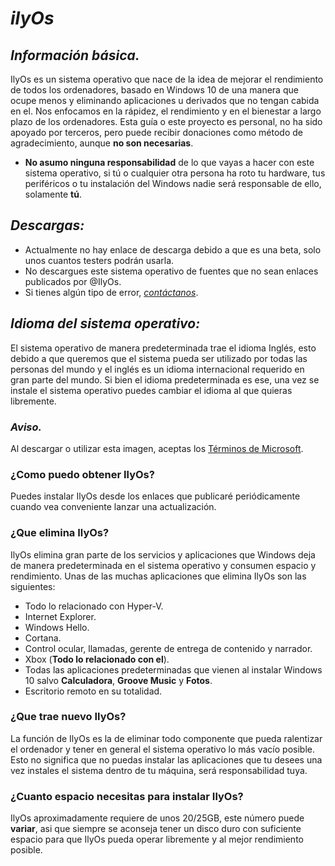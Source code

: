 # *ilyOs*
## *Información básica.*
IlyOs es un sistema operativo que nace de la idea de mejorar el rendimiento de todos los ordenadores, basado en Windows 10 de una manera que ocupe menos y eliminando aplicaciones u derivados que no tengan cabida en el. Nos enfocamos en la rápidez, el rendimiento y en el bienestar a largo plazo de los ordenadores.
Esta guía o este proyecto es personal, no ha sido apoyado por terceros, pero puede recibir donaciones como método de agradecimiento, aunque **no son necesarias**.
- **No asumo ninguna responsabilidad** de lo que vayas a hacer con este sistema operativo, si tú o cualquier otra persona ha roto tu hardware, tus periféricos o tu instalación del Windows nadie será responsable de ello, solamente **tú**.

## *Descargas:*
- Actualmente no hay enlace de descarga debido a que es una beta, solo unos cuantos testers podrán usarla.
- No descargues este sistema operativo de fuentes que no sean enlaces publicados por @IlyOs.
- Si tienes algún tipo de error, [*contáctanos*](https://twitter.com/7ilyOs).

## *Idioma del sistema operativo:*
El sistema operativo de manera predeterminada trae el idioma Inglés, esto debido a que queremos que el sistema pueda ser utilizado por todas las personas del mundo y el inglés es un idioma internacional requerido en gran parte del mundo. Si bien el idioma predeterminada es ese, una vez se instale el sistema operativo puedes cambiar el idioma al que quieras libremente.

### *Aviso.*
Al descargar o utilizar esta imagen, aceptas los [Términos de Microsoft](https://www.microsoft.com/es-es/servicesagreement).

### **¿Como puedo obtener IlyOs?**
Puedes instalar IlyOs desde los enlaces que publicaré periódicamente cuando vea conveniente lanzar una actualización.
### **¿Que elimina IlyOs?**
IlyOs elimina gran parte de los servicios y aplicaciones que Windows deja de manera predeterminada en el sistema operativo y consumen espacio y rendimiento. Unas de las muchas aplicaciones que elimina IlyOs son las siguientes:
- Todo lo relacionado con Hyper-V.
- Internet Explorer.
- Windows Hello.
- Cortana.
- Control ocular, llamadas, gerente de entrega de contenido y narrador.
- Xbox (**Todo lo relacionado con el**).
- Todas las aplicaciones predeterminadas que vienen al instalar Windows 10 salvo **Calculadora**, **Groove Music** y **Fotos**.
- Escritorio remoto en su totalidad.
### **¿Que trae nuevo IlyOs?**
La función de IlyOs es la de eliminar todo componente que pueda ralentizar el ordenador y tener en general el sistema operativo lo más vacío posible. Esto no significa que no puedas instalar las aplicaciones que tu desees una vez instales el sistema dentro de tu máquina, será responsabilidad tuya.
### **¿Cuanto espacio necesitas para instalar IlyOs?**
IlyOs aproximadamente requiere de unos 20/25GB, este número puede **variar**, asi que siempre se aconseja tener un disco duro con suficiente espacio para que IlyOs pueda operar libremente y al mejor rendimiento posible.
